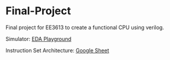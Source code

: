 # Final-Project
Final project for EE3613 to create a functional CPU using verilog.

Simulator: [EDA Playground](https://www.edaplayground.com/x/DvKG)

Instruction Set Architecture: [Google Sheet](https://docs.google.com/spreadsheets/d/1AWa7mW1QGrK1qnBrIkxLehCps6AoY9p40mo6DNU3bHo/edit?usp=sharing)
